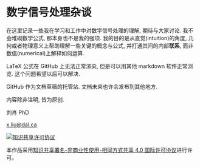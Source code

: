 # 数字信号处理杂谈

在这里记录一些我在学习和工作中对数字信号处理的理解, 期待与大家讨论.
我不会堆砌数学公式, 那本身也不是我的强项.
我的目的是从直觉(intuition)的角度, 几何或者物理意义上帮助理解一些关键的概念与公式, 并打通其间的内部**联系**, 而非数值(numerical)上解释如何运算.

LaTeX 公式在 GitHub 上无法正常渲染, 但是可以用其他 markdown 软件正常浏览.
这个问题希望以后可以解决.

GitHub 作为文档草稿的托管站.
文档未来也许会发布到其他地方.

内容除非注明, 皆为原创.

刘肖 PhD

x.liu@dal.ca

[![知识共享许可协议](https://i.creativecommons.org/l/by-nc-sa/4.0/88x31.png "license")](http://creativecommons.org/licenses/by-nc-sa/4.0/)

本作品采用[知识共享署名-非商业性使用-相同方式共享 4.0 国际许可协议](http://creativecommons.org/licenses/by-nc-sa/4.0/)进行许可。
